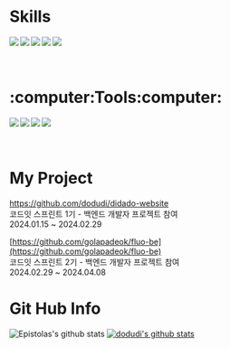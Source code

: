 <h1>Skills</h1>
<img src="https://img.shields.io/badge/Java-007396?style=flat-square&logo=Java&logoColor=white" align='left'/>
<img src="https://img.shields.io/badge/Spring-6DB33F?style=flat-square&logo=spring&logoColor=white" align='left'/>
<img src="https://img.shields.io/badge/Springboot-6DB33F?style=flat-square&logo=springboot&logoColor=white" align='left'/>
<img src="https://img.shields.io/badge/Jpa-6DB33F?style=flat-square&logo=Java&logoColor=white" align='left'/>
<img src="https://img.shields.io/badge/Spring Data Jpa-6DB33F?style=flat-square&logo=Spring Data Jpa&logoColor=white" align='left'/><br><br><br>

<h1>:computer:Tools:computer:</h1>
<img src="https://img.shields.io/badge/Github-181717?style=flat-square&logo=GitHub&logoColor=white" align='left'/>
<img src="https://img.shields.io/badge/MySQL-4479A1?style=flat-square&logo=MySQL&logoColor=white" align='left'/> 
<img src="https://img.shields.io/badge/Docker-2496ED?style=flat-square&logo=docker&logoColor=white" align='left'/>
<img src="https://img.shields.io/badge/Sourcetree-0052CC?style=flat-square&logo=sourcetree&logoColor=white" align='left'/><br><br><br>

<h1>My Project</h1>


https://github.com/dodudi/didado-website<br>
코드잇 스프린트 1기 - 백엔드 개발자 프로젝트 참여 <br>
2024.01.15 ~ 2024.02.29  


[https://github.com/golapadeok/fluo-be](https://github.com/golapadeok/fluo-be)<br>
코드잇 스프린트 2기 - 백엔드 개발자 프로젝트 참여 <br>
2024.02.29 ~ 2024.04.08
<h1>Git Hub Info</h1>

![Epistolas's github stats](https://github-readme-stats.vercel.app/api?username=dodudi&show_icons=true)
[![dodudi's github stats](https://github-readme-stats.vercel.app/api/top-langs/?username=dodudi&show_icons=true&hide_border=true&title_color=004386&icon_color=004386&layout=compact)](https://github.com/dodudi)


